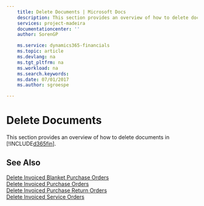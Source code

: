 ```yaml
---
    title: Delete Documents | Microsoft Docs
    description: This section provides an overview of how to delete documents in [!INCLUDE[d365fin](includes/d365fin_md.md)].
    services: project-madeira
    documentationcenter: ''
    author: SorenGP

    ms.service: dynamics365-financials
    ms.topic: article
    ms.devlang: na
    ms.tgt_pltfrm: na
    ms.workload: na
    ms.search.keywords:
    ms.date: 07/01/2017
    ms.author: sgroespe

---
```

# Delete Documents
This section provides an overview of how to delete documents in [!INCLUDE[d365fin](includes/d365fin_md.md)].  
  
## See Also  
 [Delete Invoiced Blanket Purchase Orders](../how-to-delete-invoiced-blanket-purchase-orders.md)   
 [Delete Invoiced Purchase Orders](../how-to-delete-invoiced-purchase-orders.md)   
 [Delete Invoiced Purchase Return Orders](../how-to-delete-invoiced-purchase-return-orders.md)   
 [Delete Invoiced Service Orders](../how-to-delete-invoiced-service-orders.md)